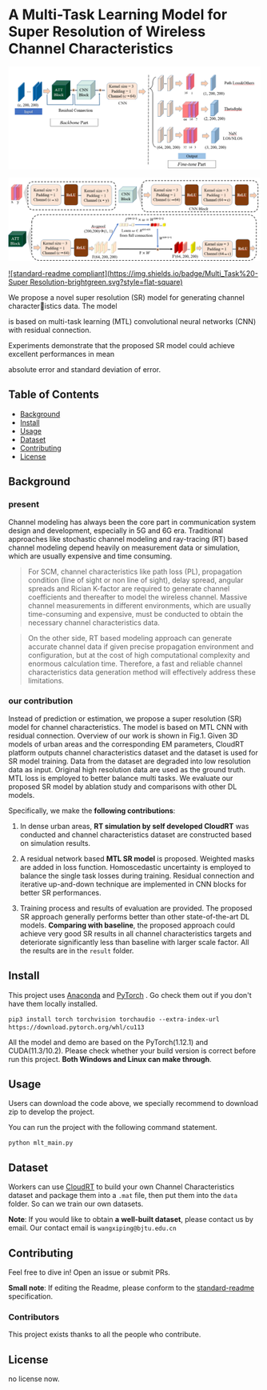 # A Multi-Task Learning Model for Super Resolution of Wireless Channel Characteristics

![banner](./image/net1.png)

![badge](./image/net2.png)

[![standard-readme compliant](https://img.shields.io/badge/Multi_Task%20-Super Resolution-brightgreen.svg?style=flat-square)](https://github.com/lingMori/A-Multi-Task-Learning-Model-for-Super-Resolution-of-Wireless-Channel-Characteristics)

We propose a novel super resolution (SR) model for generating channel characteristics data. The model 

is based on multi-task learning (MTL) convolutional neural networks (CNN) with residual connection. 

Experiments demonstrate that the proposed SR model could achieve excellent performances in mean 

absolute error and standard deviation of error.

## Table of Contents

- [Background](#background)
- [Install](#install)
- [Usage](#usage)
- [Dataset](#api)
- [Contributing](#contributing)
- [License](#license)

## Background

### present

Channel modeling has always been the core part in communication system design and development, especially in 5G and 6G era. Traditional approaches like stochastic channel modeling and ray-tracing (RT) based channel modeling depend heavily on measurement data or simulation, which are usually expensive and time consuming. 

> For SCM, channel characteristics like path loss (PL), propagation condition (line of sight or non line of sight), delay spread, angular spreads and Rician K-factor are required to generate channel coefficients and thereafter to model the wireless channel. Massive channel measurements in different environments, which are usually time-consuming and expensive, must be conducted to obtain the necessary channel characteristics data. 

> On the other side, RT based modeling approach can generate accurate channel data if given precise propagation environment and configuration, but at the cost of high computational complexity and enormous calculation time. Therefore, a fast and reliable channel characteristics data generation method will effectively address these limitations.

### our contribution

Instead of prediction or estimation, we propose a super resolution (SR) model for channel characteristics. The model is based on MTL CNN with residual connection. Overview of our work is shown in Fig.1. Given 3D models of urban areas and the corresponding EM parameters, CloudRT platform outputs channel characteristics dataset and the dataset is used for SR model training. Data from the dataset are degraded into low resolution data as input. Original high resolution data are used as the ground truth. MTL loss is employed to better balance multi tasks. We evaluate our proposed SR model by ablation study and comparisons with other DL models. 

Specifically, we make the **following contributions**:

1. In dense urban areas, **RT simulation by self developed CloudRT** was conducted and channel characteristics dataset are constructed based on simulation results.

2. A residual network based **MTL SR model** is proposed. Weighted masks are added in loss function. Homoscedastic uncertainty is employed to balance the single task losses during training. Residual connection and iterative up-and-down technique are implemented in CNN blocks for better SR performances.

3. Training process and results of evaluation are provided. The proposed SR approach generally performs better than other state-of-the-art DL models. **Comparing with baseline**, the proposed approach could achieve very good SR results in all channel characteristics targets and deteriorate significantly less than baseline with larger scale factor. All the results are in the `result` folder.

   

## Install

This project uses [Anaconda](https://www.anaconda.com/) and [PyTorch](https://pytorch.org/)  . Go check them out if you don't have them locally installed.

```
pip3 install torch torchvision torchaudio --extra-index-url https://download.pytorch.org/whl/cu113
```

All the model and demo are based on the PyTorch(1.12.1) and CUDA(11.3/10.2). Please check whether your build version is correct before run this project. **Both Windows and Linux can make through**.



## Usage

Users can download the code above, we specially recommend to download zip to develop the project.

You can run the project with the following command statement.

```
python mlt_main.py
```



## Dataset

Workers can use [CloudRT](http://cn.raytracer.cloud:9090/) to build your own Channel Characteristics dataset and package them into a `.mat` file, then put them into the `data` folder. So can we train our own datasets.

**Note**: If you would like to obtain **a** **well-built dataset**, please contact us by email. Our contact email is `wangxiping@bjtu.edu.cn`



## Contributing

Feel free to dive in! Open an issue or submit PRs.

**Small note**: If editing the Readme, please conform to the [standard-readme](https://github.com/RichardLitt/standard-readme) specification.

### Contributors

This project exists thanks to all the people who contribute.



## License

no license now.
